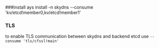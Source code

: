 ###install
ays install -n skydns --consume 'kv/etcd!member0,kv/etcd!member1'

### TLS
to enable TLS communication between skydns and backend etcd use
```--consume 'tls/cfssl!main'```